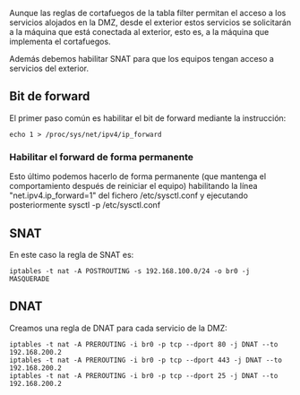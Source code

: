 Aunque las reglas de cortafuegos de la tabla filter permitan el acceso a los servicios alojados en la DMZ, desde el exterior estos servicios se solicitarán a la máquina que está conectada al exterior, esto es, a la máquina que implementa el cortafuegos.

Además debemos habilitar SNAT para que los equipos tengan acceso a servicios del exterior.

## Bit de forward

El primer paso común es habilitar el bit de forward mediante la instrucción:

```
echo 1 > /proc/sys/net/ipv4/ip_forward
```

### Habilitar el forward de forma permanente

Esto último podemos hacerlo de forma permanente (que mantenga el comportamiento después de reiniciar el equipo) habilitando la línea "net.ipv4.ip_forward=1" del fichero /etc/sysctl.conf y ejecutando posteriormente sysctl -p /etc/sysctl.conf

## SNAT

En este caso la regla de SNAT es:

```
iptables -t nat -A POSTROUTING -s 192.168.100.0/24 -o br0 -j MASQUERADE
```

## DNAT

Creamos una regla de DNAT para cada servicio de la DMZ:

```
iptables -t nat -A PREROUTING -i br0 -p tcp --dport 80 -j DNAT --to 192.168.200.2
iptables -t nat -A PREROUTING -i br0 -p tcp --dport 443 -j DNAT --to 192.168.200.2
iptables -t nat -A PREROUTING -i br0 -p tcp --dport 25 -j DNAT --to 192.168.200.2
```


